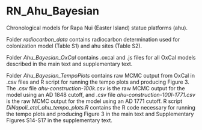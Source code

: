 # RN_Ahu_Bayesian
Chronological models for Rapa Nui (Easter Island) statue platforms (ahu).

Folder _radiocarbon_data_ contains radiocarbon determination used for colonization model (Table S1) and ahu sites (Table S2).

Folder _Ahu_Bayesian_OxCal_ contains .oxcal and .js files for all OxCal models described in the main text and supplementary text.

Folder _Ahu_Bayesian_TempoPlots_ contains raw MCMC output from OxCal in .csv files and R script for running the tempo plots and producing Figure 3. The .csv file _ahu-construction-100k.csv_ is the raw MCMC output for the model using an AD 1848 cutoff, and .csv file _ahu-construction-100l-1771.csv_ is the raw MCMC output for the model using an AD 1771 cutoff. R script _DiNapoli_etal_ahu_tempo_plots.R_ contains the R code necessary for running the tempo plots and producing Figure 3 in the main text and Supplementary Figures S14-S17 in the supplementary text.

